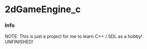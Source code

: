 # 2dGameEngine_c

### Info
NOTE: This is just a project for me to learn C++ / SDL as a hobby! UNFINISHED!
